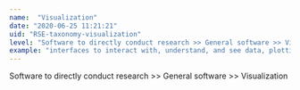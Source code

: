 ```yaml
---
name:  "Visualization"
date: "2020-06-25 11:21:21"
uid: "RSE-taxonomy-visualization"
level: "Software to directly conduct research >> General software >> Visualization"
example: "interfaces to interact with, understand, and see data, plotting tools" 
---
```


Software to directly conduct research >> General software >> Visualization